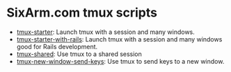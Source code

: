 # SixArm.com tmux scripts

* [tmux-starter](tmux-starter): Launch tmux with a session and many windows.
* [tmux-starter-with-rails](tmux-starter-rails): Launch tmux with a session and many windows good for Rails development.
* [tmux-shared](tmux-shared): Use tmux to a shared session
* [tmux-new-window-send-keys](tmux-new-window-send-keys): Use tmux to send keys to a new window.
